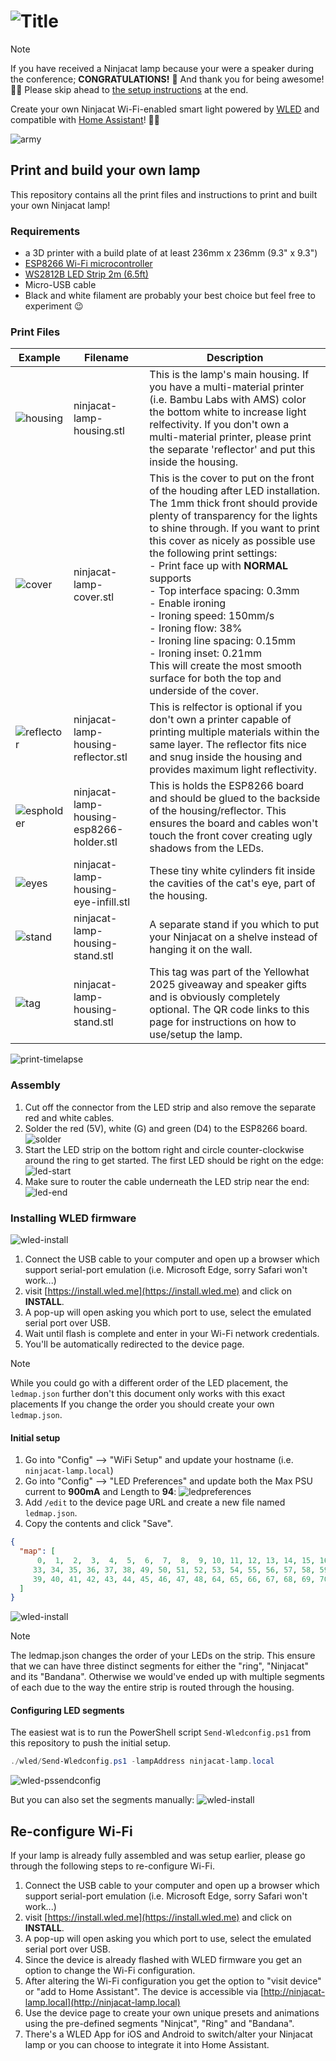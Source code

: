 # ![Title](/.images/ninjacat-lamp-title.jpg)

> [!NOTE]
> If you have received a Ninjacat lamp because your were a speaker during the conference; **CONGRATULATIONS!** 🎉 And thank you for being awesome! 🙏🏻
> Please skip ahead to [the setup instructions](https://github.com/yellowhat-live/ninjacat-lamp/tree/main#re-configure-wifi) at the end.

Create your own Ninjacat Wi-Fi-enabled smart light powered by [WLED](https://kno.wled.ge/) and compatible with [Home Assistant](https://www.home-assistant.io/)! 👌🏻

![army](/.images/ninjacat-lamp-army.gif)

## Print and build your own lamp

This repository contains all the print files and instructions to print and built your own Ninjacat lamp!

### Requirements

- a 3D printer with a build plate of at least 236mm x 236mm (9.3" x 9.3")
- [ESP8266 Wi-Fi microcontroller](https://www.amazon.nl/dp/B01N9RXGHY?ref=ppx_yo2ov_dt_b_fed_asin_title&th=1)
- [WS2812B LED Strip 2m (6.5ft)](https://www.amazon.nl/dp/B0D5B5CGVX?ref=ppx_yo2ov_dt_b_fed_asin_title&th=1)
- Micro-USB cable
- Black and white filament are probably your best choice but feel free to experiment 😉

### Print Files

| Example | Filename | Description |
| --- | --- | --- |
| ![housing](/.images/ninjacat-lamp-printfiles-housing.png) | ninjacat-lamp-housing.stl | This is the lamp's main housing. If you have a multi-material printer (i.e. Bambu Labs with AMS) color the bottom white to increase light relfectivity. If you don't own a multi-material printer, please print the separate 'reflector' and put this inside the housing. |
| ![cover](/.images/ninjacat-lamp-printfiles-cover.png) | ninjacat-lamp-cover.stl | This is the cover to put on the front of the houding after LED installation. The 1mm thick front should provide plenty of transparency for the lights to shine through. If you want to print this cover as nicely as possible use the following print settings:<br> - Print face up with **NORMAL** supports<br> - Top interface spacing: 0.3mm<br> - Enable ironing<br> - Ironing speed: 150mm/s<br> - Ironing flow: 38%<br> - Ironing line spacing: 0.15mm<br> - Ironing inset: 0.21mm<br>This will create the most smooth surface for both the top and underside of the cover. |
| ![reflector](/.images/ninjacat-lamp-printfiles-reflector.png) | ninjacat-lamp-housing-reflector.stl | This is relfector is optional if you don't own a printer capable of printing multiple materials within the same layer. The reflector fits nice and snug inside the housing and provides maximum light reflectivity. |
| ![espholder](/.images/ninjacat-lamp-printfiles-espholder.png) | ninjacat-lamp-housing-esp8266-holder.stl | This is holds the ESP8266 board and should be glued to the backside of the housing/reflector. This ensures the board and cables won't touch the front cover creating ugly shadows from the LEDs. |
| ![eyes](/.images/ninjacat-lamp-printfiles-eyes.png) | ninjacat-lamp-housing-eye-infill.stl | These tiny white cylinders fit inside the cavities of the cat's eye, part of the housing. |
| ![stand](/.images/ninjacat-lamp-printfiles-stand.png) | ninjacat-lamp-housing-stand.stl | A separate stand if you which to put your Ninjacat on a shelve instead of hanging it on the wall. |
| ![tag](/.images/ninjacat-lamp-printfiles-tag.png) | ninjacat-lamp-housing-stand.stl | This tag was part of the Yellowhat 2025 giveaway and speaker gifts and is obviously completely optional. The QR code links to this page for instructions on how to use/setup the lamp. |

![print-timelapse](/.images/ninjacat-lamp-print-timelapse.gif)

### Assembly

1. Cut off the connector from the LED strip and also remove the separate red and white cables.
2. Solder the red (5V), white (G) and green (D4) to the ESP8266 board.
![solder](/.images/ninjacat-lamp-assemble-solder.jpg)
3. Start the LED strip on the bottom right and circle counter-clockwise around the ring to get started. The first LED should be right on the edge:
![led-start](/.images/ninjacat-lamp-assemble-led-start.jpg)
4. Make sure to router the cable underneath the LED strip near the end:
![led-end](/.images/ninjacat-lamp-assemble-led-end.jpg)

### Installing WLED firmware

![wled-install](/.images/ninjacat-lamp-wled-install.gif)

1. Connect the USB cable to your computer and open up a browser which support serial-port emulation (i.e. Microsoft Edge, sorry Safari won't work...)
2. visit [https://install.wled.me](https://install.wled.me) and click on **INSTALL**.
3. A pop-up will open asking you which port to use, select the emulated serial port over USB.
4. Wait until flash is complete and enter in your Wi-Fi network credentials.
5. You'll be automatically redirected to the device page.

> [!NOTE]
> While you could go with a different order of the LED placement, the `ledmap.json` further don't this document only works with this exact placements If you change the order you should create your own `ledmap.json`.

#### Initial setup

1. Go into "Config" --> "WiFi Setup" and update your hostname (i.e. `ninjacat-lamp.local`)
2. Go into "Config" --> "LED Preferences" and update both the Max PSU current to **900mA** and Length to **94**:
![ledpreferences](/.images/ninjacat-lamp-wled-ledconfig.jpg)
3. Add `/edit` to the device page URL and create a new file named `ledmap.json`.
4. Copy the contents and click "Save".

```json
{
  "map": [
      0,  1,  2,  3,  4,  5,  6,  7,  8,  9, 10, 11, 12, 13, 14, 15, 16, 17, 18, 19, 20, 21, 22, 23, 24, 25, 26, 27, 28, 29, 30, 31, 32,
     33, 34, 35, 36, 37, 38, 49, 50, 51, 52, 53, 54, 55, 56, 57, 58, 59, 60, 61, 62, 63, 77, 78, 79, 80, 81, 82, 83, 84, 85, 86, 87, 88, 89, 90, 91, 92, 93,
     39, 40, 41, 42, 43, 44, 45, 46, 47, 48, 64, 65, 66, 67, 68, 69, 70, 71, 72, 73, 74, 75, 76
  ]
}
```

![wled-install](/.images/ninjacat-lamp-wled-ledmap.png)

> [!NOTE]
> The ledmap.json changes the order of your LEDs on the strip. This ensure that we can have three distinct segments for either the "ring", "Ninjacat" and its "Bandana". Otherwise we would've ended up with multiple segments of each due to the way the entire strip is routed through the housing.

#### Configuring LED segments

The easiest wat is to run the PowerShell script `Send-Wledconfig.ps1` from this repository to push the initial setup.

```powershell
./wled/Send-Wledconfig.ps1 -lampAddress ninjacat-lamp.local
```
![wled-pssendconfig](/.images/ninjacat-lamp-wled-pssendconfig.jpg)

But you can also set the segments manually:
![wled-install](/.images/ninjacat-lamp-wled-segments.jpg)

## Re-configure Wi-Fi

If your lamp is already fully assembled and was setup earlier, please go through the following steps to re-configure Wi-Fi.

1. Connect the USB cable to your computer and open up a browser which support serial-port emulation (i.e. Microsoft Edge, sorry Safari won't work...)
2. visit [https://install.wled.me](https://install.wled.me) and click on **INSTALL**.
3. A pop-up will open asking you which port to use, select the emulated serial port over USB.
4. Since the device is already flashed with WLED firmware you get an option to change the Wi-Fi configuration.
5. After altering the Wi-Fi configuration you get the option to "visit device" or "add to Home Assistant". The device is accessible via [http://ninjacat-lamp.local](http://ninjacat-lamp.local)
6. Use the device page to create your own unique presets and animations using the pre-defined segments "Ninjcat", "Ring" and "Bandana".
7. There's a WLED App for iOS and Android to switch/alter your Ninjacat lamp or you can choose to integrate it into Home Assistant.
